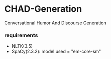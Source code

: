 # CHAD-Generation
Conversational Humor And Discourse Generation

### requirements
- NLTK(3.5)
- SpaCy(2.3.2): model used = "em-core-sm"
